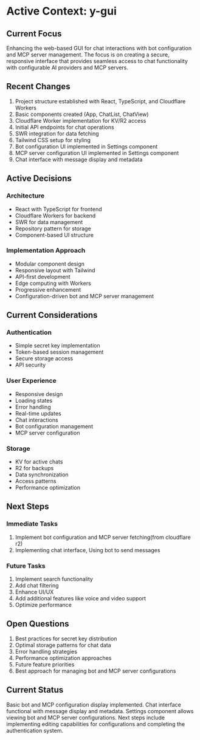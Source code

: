 # Active Context: y-gui

## Current Focus
Enhancing the web-based GUI for chat interactions with bot configuration and MCP server management. The focus is on creating a secure, responsive interface that provides seamless access to chat functionality with configurable AI providers and MCP servers.

## Recent Changes
1. Project structure established with React, TypeScript, and Cloudflare Workers
2. Basic components created (App, ChatList, ChatView)
3. Cloudflare Worker implementation for KV/R2 access
4. Initial API endpoints for chat operations
5. SWR integration for data fetching
6. Tailwind CSS setup for styling
7. Bot configuration UI implemented in Settings component
8. MCP server configuration UI implemented in Settings component
9. Chat interface with message display and metadata

## Active Decisions

### Architecture
- React with TypeScript for frontend
- Cloudflare Workers for backend
- SWR for data management
- Repository pattern for storage
- Component-based UI structure

### Implementation Approach
- Modular component design
- Responsive layout with Tailwind
- API-first development
- Edge computing with Workers
- Progressive enhancement
- Configuration-driven bot and MCP server management

## Current Considerations

### Authentication
- Simple secret key implementation
- Token-based session management
- Secure storage access
- API security

### User Experience
- Responsive design
- Loading states
- Error handling
- Real-time updates
- Chat interactions
- Bot configuration management
- MCP server configuration

### Storage
- KV for active chats
- R2 for backups
- Data synchronization
- Access patterns
- Performance optimization

## Next Steps

### Immediate Tasks
1. Implement bot configuration and MCP server fetching(from cloudflare r2)
2. Implementing chat interface, Using bot to send messages

### Future Tasks
1. Implement search functionality
2. Add chat filtering
3. Enhance UI/UX
4. Add additional features like voice and video support
5. Optimize performance

## Open Questions
1. Best practices for secret key distribution
2. Optimal storage patterns for chat data
3. Error handling strategies
4. Performance optimization approaches
5. Future feature priorities
6. Best approach for managing bot and MCP server configurations

## Current Status
Basic bot and MCP configuration display implemented. Chat interface functional with message display and metadata. Settings component allows viewing bot and MCP server configurations. Next steps include implementing editing capabilities for configurations and completing the authentication system.
